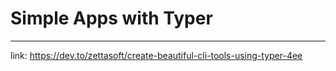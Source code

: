 # Simple Apps with Typer

---

link: https://dev.to/zettasoft/create-beautiful-cli-tools-using-typer-4ee
